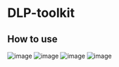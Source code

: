 # DLP-toolkit
## How to use
![image](https://github.com/user-attachments/assets/762b496c-51e7-4378-a0ca-9d61354b2a35)
![image](https://github.com/user-attachments/assets/7b54149f-9e5e-4a7c-850e-6fa9798aef31)
![image](https://github.com/user-attachments/assets/a1170dafd199-4f93-9058-58767b4b7cd1)
![image](https://github.com/user-attachments/assets/f5201ada-b02e-4621-a10f-43c34cabbe0f)



